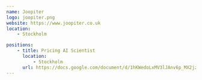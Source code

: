 ```yaml
---
name: Joopiter
logo: joopiter.png
website: https://www.joopiter.co.uk
location:
    - Stockholm

positions:
    - title: Pricing AI Scientist
      location:
          - Stockholm
      url: https://docs.google.com/document/d/1hKWedoLxMV3lJAnv6p_MX2jzbn-Y3FcvOow2tBFdVME/edit?usp=sharing
---
```

